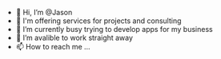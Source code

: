 - 👋 Hi, I’m @Jason
- 👀 I'm offering services for projects and consulting
- 🌱 I’m currently busy trying to develop apps for my business
- 💞️ I’m avalible to work straight away
- 📫 How to reach me ...

<!---
mrjasonphillips/mrjasonphillips is a ✨ special ✨ repository because its `README.md` (this file) appears on your GitHub profile.
You can click the Preview link to take a look at your changes.
--->
